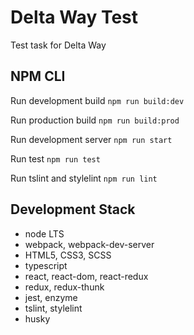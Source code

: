 # Delta Way Test

Test task for Delta Way

## NPM CLI

Run development build `npm run build:dev`

Run production build `npm run build:prod`

Run development server `npm run start`

Run test `npm run test`

Run tslint and stylelint `npm run lint`

## Development Stack

* node LTS
* webpack, webpack-dev-server
* HTML5, CSS3, SCSS
* typescript
* react, react-dom, react-redux
* redux, redux-thunk
* jest, enzyme
* tslint, stylelint
* husky
